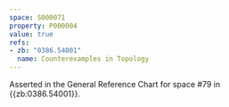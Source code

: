 ```yaml
---
space: S000071
property: P000004
value: true
refs:
- zb: "0386.54001"
  name: Counterexamples in Topology
---
```


Asserted in the General Reference Chart for space #79 in
{{zb:0386.54001}}.
